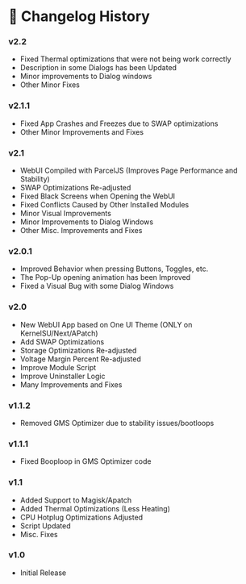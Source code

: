 # 📝 Changelog History



### v2.2

* Fixed Thermal optimizations that were not being work correctly
* Description in some Dialogs has been Updated
* Minor improvements to Dialog windows
* Other Minor Fixes



### v2.1.1

* Fixed App Crashes and Freezes due to SWAP optimizations
* Other Minor Improvements and Fixes



### v2.1

* WebUI Compiled with ParcelJS (Improves Page Performance and Stability)
* SWAP Optimizations Re-adjusted
* Fixed Black Screens when Opening the WebUI
* Fixed Conflicts Caused by Other Installed Modules
* Minor Visual Improvements
* Minor Improvements to Dialog Windows
* Other Misc. Improvements and Fixes



### v2.0.1

* Improved Behavior when pressing Buttons, Toggles, etc.
* The Pop-Up opening animation has been Improved
* Fixed a Visual Bug with some Dialog Windows



### v2.0

* New WebUI App based on One UI Theme (ONLY on KernelSU/Next/APatch)
* Add SWAP Optimizations
* Storage Optimizations Re-adjusted
* Voltage Margin Percent Re-adjusted
* Improve Module Script
* Improve Uninstaller Logic
* Many Improvements and Fixes



### v1.1.2

* Removed GMS Optimizer due to stability issues/bootloops



### v1.1.1

* Fixed Booploop in GMS Optimizer code



### v1.1

* Added Support to Magisk/Apatch
* Added Thermal Optimizations (Less Heating)
* CPU Hotplug Optimizations Adjusted
* Script Updated
* Misc. Fixes



### v1.0

* Initial Release
